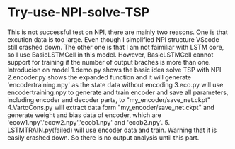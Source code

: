 # Try-use-NPI-solve-TSP

This is not successful test on NPI, there are mainly two reasons. One is that excution data is too large. Even though I simplified NPI structure VScode still crashed down. The other one is that I am not faimiliar with LSTM core, so I use BasicLSTMCell in this model. However, BasicLSTMCell cannot support for training if the number of output braches is more than one.
Introducion on model
1.demo.py shows the basic idea solve TSP with NPI
2.encoder.py shows the expanded function and it will generate 'encodertraining.npy' as the state data without encoding
3.eco.py will use encodertraining.npy to generate and train encoder and save all parameters, including encoder and decoder parts, to
  "my_encoder/save_net.ckpt"
4.VartoCons.py will extract data form "my_encoder/save_net.ckpt" and generate weight and bias data of encoder, which are 'ecow1.npy'.'ecow2.npy','ecob1.npy' and 'ecob2.npy'.
5. LSTMTRAIN.py(failed) will use encoder data and train. Warning that it is easily crashed down. So there is no output analysis until this part.
